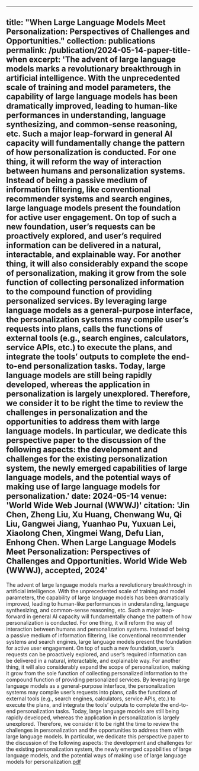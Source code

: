  ---
title: "When Large Language Models Meet Personalization: Perspectives of Challenges and Opportunities."
collection: publications
permalink: /publication/2024-05-14-paper-title-when
excerpt: 'The advent of large language models marks a revolutionary breakthrough in artificial intelligence. With the unprecedented
scale of training and model parameters, the capability of large language models has been dramatically improved, leading to human-like
performances in understanding, language synthesizing, and common-sense reasoning, etc. Such a major leap-forward in general AI
capacity will fundamentally change the pattern of how personalization is conducted. For one thing, it will reform the way of interaction
between humans and personalization systems. Instead of being a passive medium of information filtering, like conventional recommender
systems and search engines, large language models present the foundation for active user engagement. On top of such a new
foundation, user’s requests can be proactively explored, and user’s required information can be delivered in a natural, interactable, and
explainable way. For another thing, it will also considerably expand the scope of personalization, making it grow from the sole function of
collecting personalized information to the compound function of providing personalized services. By leveraging large language models as
a general-purpose interface, the personalization systems may compile user’s requests into plans, calls the functions of external tools (e.g.,
search engines, calculators, service APIs, etc.) to execute the plans, and integrate the tools’ outputs to complete the end-to-end
personalization tasks. Today, large language models are still being rapidly developed, whereas the application in personalization is largely
unexplored. Therefore, we consider it to be right the time to review the challenges in personalization and the opportunities to address
them with large language models. In particular, we dedicate this perspective paper to the discussion of the following aspects: the
development and challenges for the existing personalization system, the newly emerged capabilities of large language models, and the
potential ways of making use of large language models for personalization.'
date: 2024-05-14
venue: 'World Wide Web Journal (WWWJ)'
citation: 'Jin Chen, Zheng Liu, Xu Huang, Chenwang Wu, Qi Liu, Gangwei Jiang, Yuanhao Pu, Yuxuan Lei, Xiaolong Chen, Xingmei Wang, Defu Lian, Enhong Chen. When Large Language Models Meet Personalization: Perspectives of Challenges and Opportunities. World Wide Web (WWWJ), accepted, 2024'
---

The advent of large language models marks a revolutionary breakthrough in artificial intelligence. With the unprecedented
scale of training and model parameters, the capability of large language models has been dramatically improved, leading to human-like
performances in understanding, language synthesizing, and common-sense reasoning, etc. Such a major leap-forward in general AI
capacity will fundamentally change the pattern of how personalization is conducted. For one thing, it will reform the way of interaction
between humans and personalization systems. Instead of being a passive medium of information filtering, like conventional recommender
systems and search engines, large language models present the foundation for active user engagement. On top of such a new
foundation, user’s requests can be proactively explored, and user’s required information can be delivered in a natural, interactable, and
explainable way. For another thing, it will also considerably expand the scope of personalization, making it grow from the sole function of
collecting personalized information to the compound function of providing personalized services. By leveraging large language models as
a general-purpose interface, the personalization systems may compile user’s requests into plans, calls the functions of external tools (e.g.,
search engines, calculators, service APIs, etc.) to execute the plans, and integrate the tools’ outputs to complete the end-to-end
personalization tasks. Today, large language models are still being rapidly developed, whereas the application in personalization is largely
unexplored. Therefore, we consider it to be right the time to review the challenges in personalization and the opportunities to address
them with large language models. In particular, we dedicate this perspective paper to the discussion of the following aspects: the
development and challenges for the existing personalization system, the newly emerged capabilities of large language models, and the
potential ways of making use of large language models for personalization.[pdf](https://arxiv.org/pdf/2307.16376)
